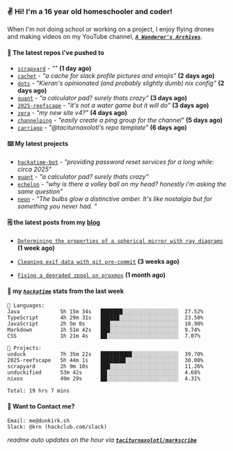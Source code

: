 ### ✌️ Hi! I'm a 16 year old homeschooler and coder!

When I'm not doing school or working on a project, I enjoy flying drones and making videos on my YouTube channel, [**_`A Wanderer's Archives`_**](https://youtube.com/@wanderer.archives).

#### 👷 The latest repos i've pushed to

- [`scrapyard`](https://github.com/hackclub/scrapyard) - _""_ **(1 day ago)**
- [`cachet`](https://github.com/taciturnaxolotl/cachet) - _"a cache for slack profile pictures and emojis"_ **(2 days ago)**
- [`dots`](https://github.com/taciturnaxolotl/dots) - _"Kieran's opinionated (and probably slightly dumb) nix config"_ **(2 days ago)**
- [`quant`](https://github.com/taciturnaxolotl/quant) - _"a calculator pad? surely thats crazy"_ **(3 days ago)**
- [`2025-reefscape`](https://github.com/df1317/2025-reefscape) - _"it's not a water game but it will do"_ **(3 days ago)**
- [`zera`](https://github.com/taciturnaxolotl/zera) - _"my new site v4?"_ **(4 days ago)**
- [`channelping`](https://github.com/taciturnaxolotl/channelping) - _"easily create a ping group for the channel"_ **(5 days ago)**
- [`carriage`](https://github.com/taciturnaxolotl/carriage) - _"@taciturnaxolotl's repo template"_ **(6 days ago)**

#### ⌨️ My latest projects

- [`hackatime-bot`](https://github.com/taciturnaxolotl/hackatime-bot) - _"providing password reset services for a long while: circa 2025"_
- [`quant`](https://github.com/taciturnaxolotl/quant) - _"a calculator pad? surely thats crazy"_
- [`echelon`](https://github.com/taciturnaxolotl/echelon) - _"why is there a volley ball on my head? honestly i'm asking the same question"_
- [`neon`](https://github.com/taciturnaxolotl/neon) - _"The bulbs glow a distinctive amber. It's like nostalgia but for something you never had. "_

#### 🗒️ the latest posts from my [blog](https://dunkirk.sh)

- [`Determining the properties of a spherical mirror with ray diagrams`](https://dunkirk.sh/blog/spherical-ray-diagrams/) **(1 week ago)**

- [`Cleaning exif data with git pre-commit`](https://dunkirk.sh/blog/remove-exif-git-hook/) **(3 weeks ago)**

- [`Fixing a degraded zpool on proxmox`](https://dunkirk.sh/blog/degraded-zpool-proxmox/) **(1 month ago)**



#### 📡 my [_`hackatime`_](https://waka.hackclub.com) stats from the last week

```text
💾 Languages:
Java             5h 15m 34s   ███████░░░░░░░░░░░░░░░░░░  27.52%
TypeScript       4h 29m 31s   ██████░░░░░░░░░░░░░░░░░░░  23.50%
JavaScript       2h 5m 0s     ███░░░░░░░░░░░░░░░░░░░░░░  10.90%
Markdown         1h 51m 42s   ███░░░░░░░░░░░░░░░░░░░░░░  9.74%
CSS              1h 21m 4s    ██░░░░░░░░░░░░░░░░░░░░░░░  7.07%

💼 Projects:
unduck           7h 35m 22s   ██████████░░░░░░░░░░░░░░░  39.70%
2025-reefscape   5h 44m 1s    ████████░░░░░░░░░░░░░░░░░  30.00%
scrapyard        2h 9m 10s    ███░░░░░░░░░░░░░░░░░░░░░░  11.26%
unduckified      53m 42s      ██░░░░░░░░░░░░░░░░░░░░░░░  4.68%
nixos            49m 29s      ██░░░░░░░░░░░░░░░░░░░░░░░  4.31%

Total: 19 hrs 7 mins
```

#### 📮 Want to Contact me?

```text
Email: me@dunkirk.sh
Slack: @krn (hackclub.com/slack)
```

_readme auto updates on the hour via [**`taciturnaxolotl/markscribe`**](https://github.com/taciturnaxolotl/markscribe)_
